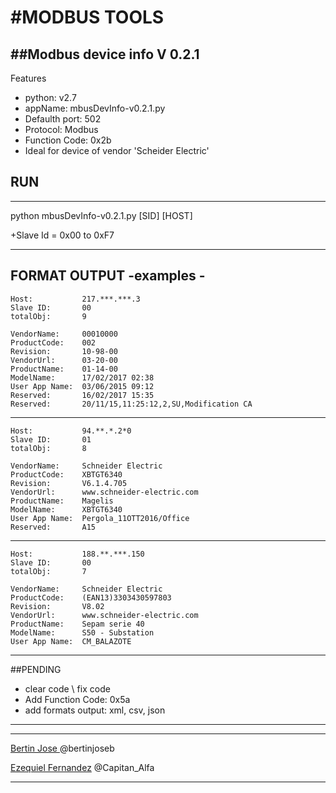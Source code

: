 #MODBUS TOOLS
=============

##Modbus device info V 0.2.1
---------------------------
Features
+ python: 			v2.7 
+ appName: 			mbusDevInfo-v0.2.1.py
+ Defaulth port: 	502
+ Protocol: 		Modbus
+ Function Code: 	0x2b
+ Ideal for device of vendor 'Scheider Electric'

## RUN
***
  python mbusDevInfo-v0.2.1.py [SID] [HOST] 

  +Slave Id = 0x00 to 0xF7
***
## FORMAT OUTPUT -examples -

	Host: 			217.***.***.3
	Slave ID: 		00
	totalObj: 		9

	VendorName: 	00010000
	ProductCode: 	002
	Revision: 		10-98-00
	VendorUrl: 		03-20-00
	ProductName: 	01-14-00
	ModelName: 		17/02/2017 02:38
	User App Name: 	03/06/2015 09:12 
	Reserved: 		16/02/2017 15:35 
	Reserved: 		20/11/15,11:25:12,2,SU,Modification CA

********************************************************************
	Host: 			94.**.*.2*0
	Slave ID: 		01
	totalObj: 		8

	VendorName: 	Schneider Electric
	ProductCode: 	XBTGT6340
	Revision: 		V6.1.4.705
	VendorUrl: 		www.schneider-electric.com
	ProductName: 	Magelis
	ModelName: 		XBTGT6340
	User App Name: 	Pergola_11OTT2016/Office
	Reserved: 		A15

********************************************************************
	Host: 			188.**.***.150
	Slave ID: 		00
	totalObj: 		7

	VendorName: 	Schneider Electric
	ProductCode: 	(EAN13)3303430597803
	Revision: 		V8.02
	VendorUrl: 		www.schneider-electric.com
	ProductName: 	Sepam serie 40
	ModelName: 		S50 - Substation
	User App Name: 	CM_BALAZOTE 

********************************************************************

##PENDING 
+ clear code \ fix code
+ Add Function Code: 0x5a
+ add formats output: xml, csv, json

---------------------------------------------
***
[Bertin Jose ](https://twitter.com/bertinjoseb)
 @bertinjoseb

[Ezequiel Fernandez](https://twitter.com/Capitan_Alfa)
 @Capitan_Alfa
***